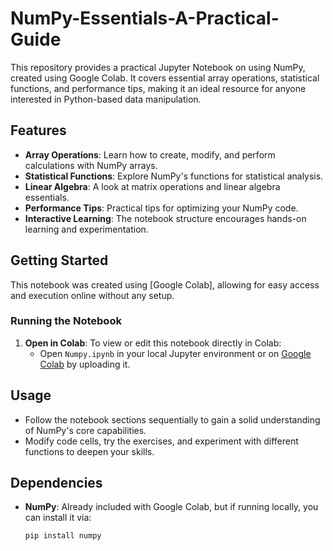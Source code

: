 # NumPy-Essentials-A-Practical-Guide
This repository provides a practical Jupyter Notebook on using NumPy, created using Google Colab. It covers essential array operations, statistical functions, and performance tips, making it an ideal resource for anyone interested in Python-based data manipulation.

## Features
- **Array Operations**: Learn how to create, modify, and perform calculations with NumPy arrays.
- **Statistical Functions**: Explore NumPy's functions for statistical analysis.
- **Linear Algebra**: A look at matrix operations and linear algebra essentials.
- **Performance Tips**: Practical tips for optimizing your NumPy code.
- **Interactive Learning**: The notebook structure encourages hands-on learning and experimentation.

## Getting Started
This notebook was created using [Google Colab], allowing for easy access and execution online without any setup.

### Running the Notebook
1. **Open in Colab**: To view or edit this notebook directly in Colab:
   - Open `Numpy.ipynb` in your local Jupyter environment or on [Google Colab](https://colab.research.google.com/) by uploading it.

## Usage
- Follow the notebook sections sequentially to gain a solid understanding of NumPy's core capabilities.
- Modify code cells, try the exercises, and experiment with different functions to deepen your skills.

## Dependencies
- **NumPy**: Already included with Google Colab, but if running locally, you can install it via:
  ```bash
  pip install numpy
